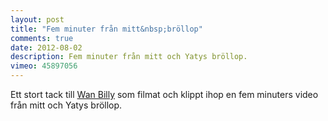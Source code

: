 ```yaml
---
layout: post
title: "Fem minuter från mitt&nbsp;bröllop"
comments: true
date: 2012-08-02
description: Fem minuter från mitt och Yatys bröllop.
vimeo: 45897056
---
```


Ett stort tack till [Wan Billy](http://wanbilly.com/) som filmat och klippt ihop en fem minuters video från mitt och Yatys bröllop.
